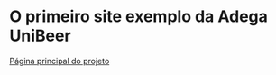 # O primeiro site exemplo da Adega UniBeer

[Página principal do projeto](https://github.com/caiorodrigues2804/PROJETO_SITE_Adega_UniBeer)

